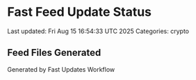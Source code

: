# Fast Feed Update Status
Last updated: Fri Aug 15 16:54:33 UTC 2025
Categories: crypto

## Feed Files Generated

Generated by Fast Updates Workflow
